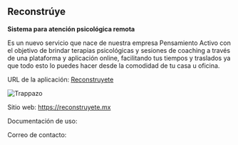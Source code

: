 ## Reconstrúye
**Sistema para atención psicológica remota**

Es un nuevo servicio que nace de nuestra empresa Pensamiento Activo con el objetivo de brindar terapias psicológicas y sesiones de coaching a través de una plataforma y aplicación online, facilitando tus tiempos y traslados ya que todo esto lo puedes hacer desde la comodidad de tu casa u oficina.

URL de la aplicación: [Reconstruyete](https://app.reconstruyete.mx/)

![Trappazo](https://apps.ikonlab.mx/reconstruyete.png)

Sitio web: <https://reconstruyete.mx>

Documentación de uso: 

Correo de contacto: 
